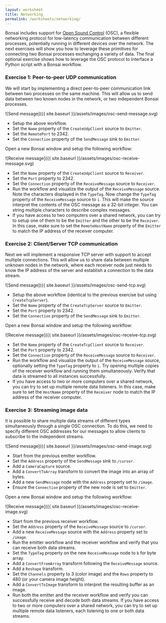 ```yaml
---
layout: worksheet
title: Networking
permalink: /worksheets/networking/
---
```


Bonsai includes support for [Open Sound Control](https://opensoundcontrol.stanford.edu/spec-1_0.html) (OSC), a flexible networking protocol for low-latency communication between different processes, potentially running in different devices over the network. The next exercises will show you how to leverage these primitives for connecting two Bonsai processes exchanging a variety of data. The final optional exercise shows how to leverage the OSC protocol to interface a Python script with a Bonsai workflow.

### **Exercise 1:** Peer-to-peer UDP communication

We will start by implementing a direct peer-to-peer communication link between two processes on the same machine. This will allow us to send data between two known nodes in the network, or two independent Bonsai processes.

![Send message]({{ site.baseurl }}/assets/images/osc-send-message.svg)

* Setup the above workflow.
* Set the `Name` property of the `CreateUdpClient` source to `Emitter`.
* Set the `RemotePort` to 2342.
* Set the `Connection` property of the `SendMessage` sink to `Emitter`.

Open a new Bonsai window and setup the following workflow:

![Receive message]({{ site.baseurl }}/assets/images/osc-receive-message.svg)

* Set the `Name` property of the `CreateUdpClient` source to `Receiver`.
* Set the `Port` property to 2342.
* Set the `Connection` property of the `ReceiveMessage` source to `Receiver`.
* Run the workflow and visualize the output of the `ReceiveMessage` source. Note the characters displayed in the `TypeTag`. Now change the `TypeTag` property of the `ReceiveMessage` source to `i`. This will make the source interpret the contents of the OSC message as a 32-bit integer. You can string multiple characters to describe complex messages.
* If you have access to two computers over a shared network, you can try to setup one of them to be the `Emitter` and the other to be the `Receiver`. In this case, make sure to set the `RemoteHostName` property of the `Emitter` to match the IP address of the receiver computer.

### **Exercise 2:** Client/Server TCP communication

Next we will implement a responsive TCP server with support to accept multiple connections. This will allow us to share data between multiple unknown nodes in the network, where each receiver node just needs to know the IP address of the server and establish a connection to the data stream.

![Send message]({{ site.baseurl }}/assets/images/osc-send-tcp.svg)

* Setup the above workflow (identical to the previous exercise but using `CreateTcpServer`).
* Set the `Name` property of the `CreateTcpServer` source to `Emitter`.
* Set the `Port` property to 2342.
* Set the `Connection` property of the `SendMessage` sink to `Emitter`.

Open a new Bonsai window and setup the following workflow:

![Receive message]({{ site.baseurl }}/assets/images/osc-receive-tcp.svg)

* Set the `Name` property of the `CreateTcpClient` source to `Receiver`.
* Set the `Port` property to 2342.
* Set the `Connection` property of the `ReceiveMessage` source to `Receiver`.
* Run the workflow and visualize the output of the `ReceiveMessage` source, optionally setting the `TypeTag` property to `i`. Try opening multiple copies of the receiver workflow and running them simultaneously. Verify that data is streamed to all instances successfully.
* If you have access to two or more computers over a shared network, you can try to set up multiple remote data listeners. In this case, make sure to set the `HostName` property of the `Receiver` node to match the IP address of the receiver computer.

### **Exercise 3:** Streaming image data

It is possible to share multiple data streams of different types simultaneously through a single OSC connection. To do this, we need to specify different OSC addresses for our messages to allow clients to subscribe to the independent streams.

![Send message]({{ site.baseurl }}/assets/images/osc-send-image.svg)

* Start from the previous emitter workflow.
* Set the `Address` property of the `SendMessage` sink to `/cursor`.
* Add a `CameraCapture` source.
* Add a `ConvertToArray` transform to convert the image into an array of bytes.
* Add a new `SendMessage` node with the `Address` property set to `/image`.
* Ensure the `Connection` property of the new node is set to `Emitter`.

Open a new Bonsai window and setup the following workflow:

![Receive message]({{ site.baseurl }}/assets/images/osc-receive-image.svg)

* Start from the previous receiver workflow.
* Set the `Address` property of the `ReceiveMessage` source to `/cursor`.
* Add a new `ReceiveMessage` source with the `Address` property set to `/image`.
* Run the emitter workflow and the receiver workflow and verify that you can receive both data streams.
* Set the `TypeTag` property on the new `ReceiveMessage` node to `b` for byte array.
* Add a `ConvertFromArray` transform following the `ReceiveMessage` source.
* Add a `Reshape` transform.
* Set the `Channels` property to 3 (color image) and the `Rows` property to 480 (or your camera image height).
* Add a `ConvertToImage` transform to interpret the resulting buffer as an image.
* Run both the emitter and the receiver workflow and verify you can successfully receive and decode both data streams. If you have access to two or more computers over a shared network, you can try to set up multiple remote data listeners, each listening to one or both data streams.
